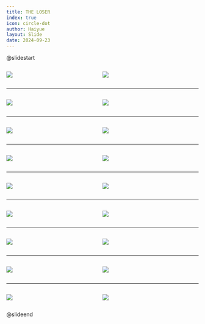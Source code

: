 ```yaml
---
title: THE LOSER
index: true
icon: circle-dot
author: Haiyue
layout: Slide
date: 2024-09-23
---
```

 
@slidestart

<div style="display:flex">
<div style="flex:1">

![](/reading/english/Level-O/THE%20LOSER/001.webp)
</div>
<div style="flex:1">

![](/reading/english/Level-O/THE%20LOSER/002.webp)
</div>
</div>

---

<div style="display:flex">
<div style="flex:1">

![](/reading/english/Level-O/THE%20LOSER/003.webp)
</div>
<div style="flex:1">

![](/reading/english/Level-O/THE%20LOSER/004.webp)
</div>
</div>

---

<div style="display:flex">
<div style="flex:1">

![](/reading/english/Level-O/THE%20LOSER/005.webp)
</div>
<div style="flex:1">

![](/reading/english/Level-O/THE%20LOSER/006.webp)
</div>
</div>

---

<div style="display:flex">
<div style="flex:1">

![](/reading/english/Level-O/THE%20LOSER/007.webp)
</div>
<div style="flex:1">

![](/reading/english/Level-O/THE%20LOSER/008.webp)
</div>
</div>

---

<div style="display:flex">
<div style="flex:1">

![](/reading/english/Level-O/THE%20LOSER/009.webp)
</div>
<div style="flex:1">

![](/reading/english/Level-O/THE%20LOSER/010.webp)
</div>
</div>

---

<div style="display:flex">
<div style="flex:1">

![](/reading/english/Level-O/THE%20LOSER/011.webp)
</div>
<div style="flex:1">

![](/reading/english/Level-O/THE%20LOSER/012.webp)
</div>
</div>

---

<div style="display:flex">
<div style="flex:1">

![](/reading/english/Level-O/THE%20LOSER/013.webp)
</div>
<div style="flex:1">

![](/reading/english/Level-O/THE%20LOSER/014.webp)
</div>
</div>

---

<div style="display:flex">
<div style="flex:1">

![](/reading/english/Level-O/THE%20LOSER/015.webp)
</div>
<div style="flex:1">

![](/reading/english/Level-O/THE%20LOSER/016.webp)
</div>
</div>

---

<div style="display:flex">
<div style="flex:1">

![](/reading/english/Level-O/THE%20LOSER/017.webp)
</div>
<div style="flex:1">

![](/reading/english/Level-O/THE%20LOSER/018.webp)
</div>
</div>

@slideend